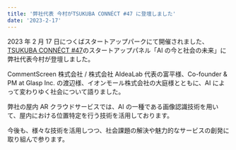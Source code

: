 ```yaml
---
title: '弊社代表 今村がTSUKUBA CONNÉCT #47 に登壇しました'
date: '2023-2-17'
---
```


2023 年 2 月 17 日につくばスタートアップパークにて開催されました、[TSUKUBA CONNÉCT #47](https://venturecafetokyo.org/event/tsukuba-connect-47/)のスタートアップパネル「AI の今と社会の未来」に弊社代表今村が登壇しました。

CommentScreen 株式会社 / 株式会社 AIdeaLab 代表の富平様、Co-founder & PM at Glasp Inc. の渡辺様、イオンモール株式会社の大庭様とともに、AI によって変わりゆく社会について語りました。

弊社の屋内 AR クラウドサービスでは、AI の一種である画像認識技術を用いて、屋内における位置特定を行う技術を活用しております。

今後も、様々な技術を活用しつつ、社会課題の解決や魅力的なサービスの創発に取り組んで参ります。
